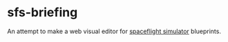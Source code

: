 sfs-briefing
=====================

An attempt to make a web visual editor for [spaceflight simulator](https://play.google.com/store/apps/details?id=com.StefMorojna.SpaceflightSimulator&hl=fr) blueprints.